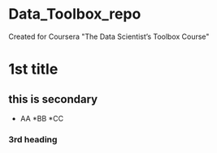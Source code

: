 ﻿Data_Toolbox_repo
=================

Created for Coursera  "The Data Scientist’s Toolbox Course"


# 1st title
## this is  secondary 
* AA
*BB
*CC
### 3rd heading 